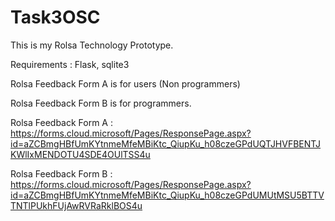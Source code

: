 # Task3OSC

This is my Rolsa Technology Prototype.

Requirements : Flask, sqlite3

Rolsa Feedback Form A is for users (Non programmers)

Rolsa Feedback Form B is for programmers.

Rolsa Feedback Form A : https://forms.cloud.microsoft/Pages/ResponsePage.aspx?id=aZCBmgHBfUmKYtnmeMfeMBiKtc_QiupKu_h08czeGPdUQTJHVFBENTJKWlIxMENDOTU4SDE4OUlTSS4u

Rolsa Feedback Form B : https://forms.cloud.microsoft/Pages/ResponsePage.aspx?id=aZCBmgHBfUmKYtnmeMfeMBiKtc_QiupKu_h08czeGPdUMUtMSU5BTTVTNTlPUkhFUjAwRVRaRklBOS4u

